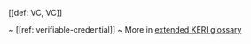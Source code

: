 [[def: VC, VC]]

~ [[ref: verifiable-credential]]
~ More in <a href="https://weboftrust.github.io/WOT-terms/docs/glossary/VC">extended KERI glossary</a>
